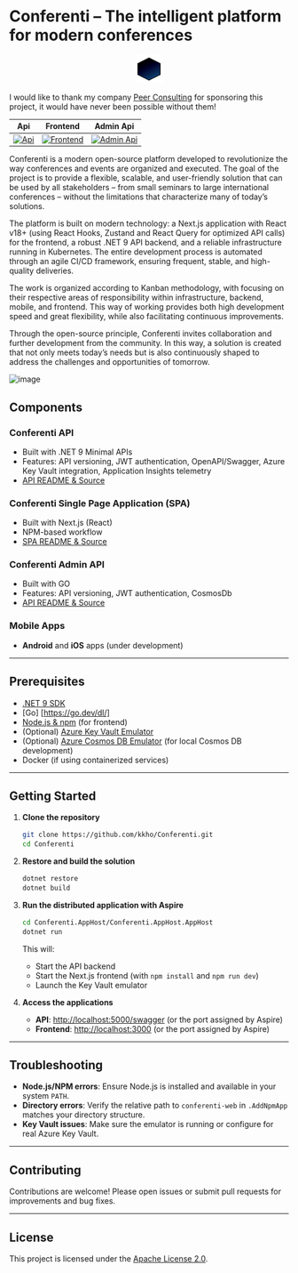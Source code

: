 # Conferenti – The intelligent platform for modern conferences

<p align="center">
      <img src="public/Peer_Hexagon_Lys.svg" alt="peer consulting logo" width="50" height="50" style="text-align:center;"/>
   </p>

I would like to thank my company [Peer Consulting](https://peerconsulting.no/) for sponsoring this project, it would have never been possible without them!

| Api                                                                                                                                                                                              | Frontend                                                                                                                                                                                                        | Admin Api                                                                                                                                                                                                          |
| ------------------------------------------------------------------------------------------------------------------------------------------------------------------------------------------------ | --------------------------------------------------------------------------------------------------------------------------------------------------------------------------------------------------------------- | ------------------------------------------------------------------------------------------------------------------------------------------------------------------------------------------------------------------ |
| [![Api](https://github.com/kkho/Conferenti/actions/workflows/api-test-build-deploy.yaml/badge.svg?branch=main)](https://github.com/kkho/Conferenti/actions/workflows/api-test-build-deploy.yaml) | [![Frontend](https://github.com/kkho/Conferenti/actions/workflows/frontend-test-build-deploy.yaml/badge.svg?branch=main)](https://github.com/kkho/Conferenti/actions/workflows/frontend-test-build-deploy.yaml) | [![Admin Api](https://github.com/kkho/Conferenti/actions/workflows/admin-api-test-build-deploy.yaml/badge.svg?branch=main)](https://github.com/kkho/Conferenti/actions/workflows/admin-api-test-build-deploy.yaml) |

<p style="margin-bottom: '32px'">
Conferenti is a modern open-source platform developed to revolutionize the way conferences and events are organized and executed.
The goal of the project is to provide a flexible, scalable, and user-friendly solution that can be used by all stakeholders – from small seminars to large international conferences – without the limitations that characterize many of today’s solutions.

The platform is built on modern technology: a Next.js application with React v18+ (using React Hooks, Zustand and React Query for optimized API calls) for the frontend, a robust .NET 9 API backend, and a reliable infrastructure running in Kubernetes. The entire development process is automated through an agile CI/CD framework, ensuring frequent, stable, and high-quality deliveries.

The work is organized according to Kanban methodology, with focusing on their respective areas of responsibility within infrastructure, backend, mobile, and frontend. This way of working provides both high development speed and great flexibility, while also facilitating continuous improvements.

Through the open-source principle, Conferenti invites collaboration and further development from the community. In this way, a solution is created that not only meets today’s needs but is also continuously shaped to address the challenges and opportunities of tomorrow.

</p>

<img width="1643" height="1020" alt="image" src="https://github.com/user-attachments/assets/febcbf70-5843-4dfb-a731-0e9cc1c713c3" />

## Components

### Conferenti API

- Built with .NET 9 Minimal APIs
- Features: API versioning, JWT authentication, OpenAPI/Swagger, Azure Key Vault integration, Application Insights telemetry
- [API README & Source](https://github.com/kkho/Conferenti/tree/main/conferenti-api)

### Conferenti Single Page Application (SPA)

- Built with Next.js (React)
- NPM-based workflow
- [SPA README & Source](https://github.com/kkho/Conferenti/tree/main/conferenti-web)

### Conferenti Admin API

- Built with GO
- Features: API versioning, JWT authentication, CosmosDb
- [API README & Source](https://github.com/kkho/Conferenti/tree/main/conferenti-admin-api)

### Mobile Apps

- **Android** and **iOS** apps (under development)

---

## Prerequisites

- [.NET 9 SDK](https://dotnet.microsoft.com/download/dotnet/9.0)
- [Go] [https://go.dev/dl/]
- [Node.js & npm](https://nodejs.org/) (for frontend)
- (Optional) [Azure Key Vault Emulator](https://github.com/Azure/azure-sdk-for-net/tree/main/sdk/keyvault/Azure.Security.KeyVault.Emulator)
- (Optional) [Azure Cosmos DB Emulator](https://learn.microsoft.com/azure/cosmos-db/local-emulator) (for local Cosmos DB development)
- Docker (if using containerized services)

---

## Getting Started

1. **Clone the repository**

   ```sh
   git clone https://github.com/kkho/Conferenti.git
   cd Conferenti
   ```

2. **Restore and build the solution**

   ```sh
   dotnet restore
   dotnet build
   ```

3. **Run the distributed application with Aspire**

   ```sh
   cd Conferenti.AppHost/Conferenti.AppHost.AppHost
   dotnet run
   ```

   This will:

   - Start the API backend
   - Start the Next.js frontend (with `npm install` and `npm run dev`)
   - Launch the Key Vault emulator

4. **Access the applications**
   - **API**: [http://localhost:5000/swagger](http://localhost:5000/swagger) (or the port assigned by Aspire)
   - **Frontend**: [http://localhost:3000](http://localhost:3000) (or the port assigned by Aspire)

---

## Troubleshooting

- **Node.js/NPM errors**: Ensure Node.js is installed and available in your system `PATH`.
- **Directory errors**: Verify the relative path to `conferenti-web` in `.AddNpmApp` matches your directory structure.
- **Key Vault issues**: Make sure the emulator is running or configure for real Azure Key Vault.

---

## Contributing

Contributions are welcome! Please open issues or submit pull requests for improvements and bug fixes.

---

## License

This project is licensed under the [Apache License 2.0](LICENSE).
